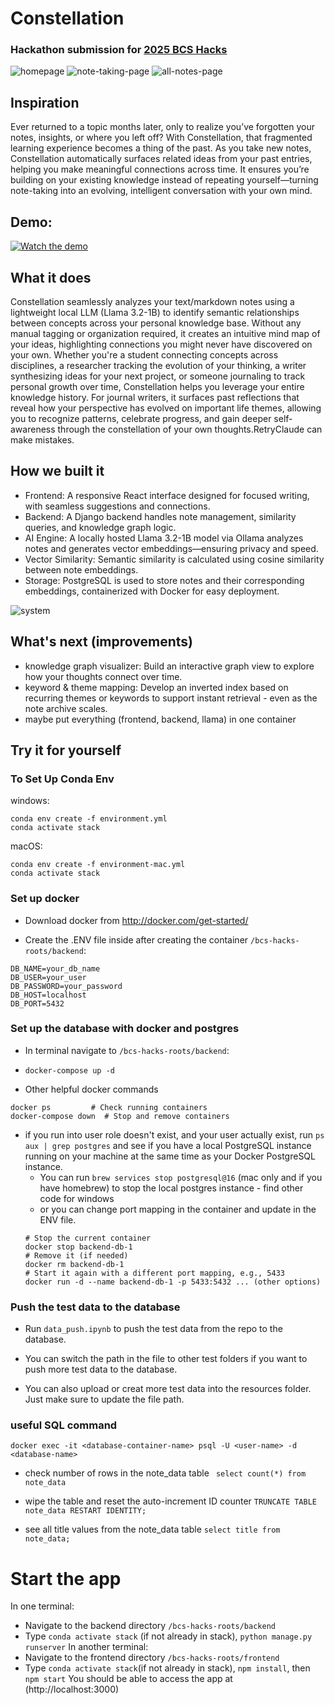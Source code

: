 # Constellation 

### Hackathon submission for [2025 BCS Hacks](https://devpost.com/software/bcs-hacks)
![homepage](image-1.png)
![note-taking-page](image.png)
![all-notes-page](image-2.png)

## Inspiration
Ever returned to a topic months later, only to realize you’ve forgotten your notes, insights, or where you left off? With Constellation, that fragmented learning experience becomes a thing of the past. As you take new notes, Constellation automatically surfaces related ideas from your past entries, helping you make meaningful connections across time. It ensures you’re building on your existing knowledge instead of repeating yourself—turning note-taking into an evolving, intelligent conversation with your own mind.

## Demo: 
[![Watch the demo](image-3.png)](https://www.youtube.com/watch?v=a8xt9mVNp-Y)

## What it does
Constellation seamlessly analyzes your text/markdown notes using a lightweight local LLM (Llama 3.2-1B) to identify semantic relationships between concepts across your personal knowledge base. Without any manual tagging or organization required, it creates an intuitive mind map of your ideas, highlighting connections you might never have discovered on your own. Whether you're a student connecting concepts across disciplines, a researcher tracking the evolution of your thinking, a writer synthesizing ideas for your next project, or someone journaling to track personal growth over time, Constellation helps you leverage your entire knowledge history. For journal writers, it surfaces past reflections that reveal how your perspective has evolved on important life themes, allowing you to recognize patterns, celebrate progress, and gain deeper self-awareness through the constellation of your own thoughts.RetryClaude can make mistakes. 

## How we built it
- Frontend: A responsive React interface designed for focused writing, with seamless suggestions and connections.
- Backend: A Django backend handles note management, similarity queries, and knowledge graph logic.
- AI Engine: A locally hosted Llama 3.2-1B model via Ollama analyzes notes and generates vector embeddings—ensuring privacy and speed.
- Vector Similarity: Semantic similarity is calculated using cosine similarity between note embeddings.
- Storage: PostgreSQL is used to store notes and their corresponding embeddings, containerized with Docker for easy deployment.

![system](system.jpeg)

## What's next (improvements) 
- knowledge graph visualizer: Build an interactive graph view to explore how your thoughts connect over time.
- keyword & theme mapping: Develop an inverted index based on recurring themes or keywords to support instant retrieval - even as the note archive scales.
- maybe put everything (frontend, backend, llama) in one container 

## Try it for yourself 

### To Set Up Conda Env
windows:

```
conda env create -f environment.yml
conda activate stack
```

macOS:

```
conda env create -f environment-mac.yml
conda activate stack

```

### Set up docker

- Download docker from http://docker.com/get-started/

- Create the .ENV file inside after creating the container `/bcs-hacks-roots/backend`: 
```
DB_NAME=your_db_name
DB_USER=your_user
DB_PASSWORD=your_password
DB_HOST=localhost
DB_PORT=5432
```

### Set up the database with docker and postgres

- In terminal navigate to `/bcs-hacks-roots/backend`:

- `docker-compose up -d`
- Other helpful docker commands 
```
docker ps         # Check running containers
docker-compose down  # Stop and remove containers
```
- if you run into user role doesn't exist, and your user actually exist, run `ps aux | grep postgres` and see if you have a local PostgreSQL instance running on your machine at the same time as your Docker PostgreSQL instance.
    - You can run `brew services stop postgresql@16` (mac only and if you have homebrew) to stop the local postgres instance - find other code for windows 
    - or you can change port mapping in the container and update in the ENV file. 
    ```
    # Stop the current container
    docker stop backend-db-1
    # Remove it (if needed)
    docker rm backend-db-1
    # Start it again with a different port mapping, e.g., 5433
    docker run -d --name backend-db-1 -p 5433:5432 ... (other options)
    ```
    

### Push the test data to the database

- Run `data_push.ipynb` to push the test data from the repo to the database.

- You can switch the path in the file to other test folders if you want to push more test data to the database.

- You can also upload or creat more test data into the resources folder. Just make sure to update the file path.

### useful SQL command

`docker exec -it <database-container-name> psql -U <user-name> -d <database-name>`

- check number of rows in the note_data table
` select count(*) from note_data`

- wipe the table and reset the auto-increment ID counter
`TRUNCATE TABLE note_data RESTART IDENTITY;`

- see all title values from the note_data table
`select title from note_data;`

# Start the app

In one terminal:

- Navigate to the backend directory `/bcs-hacks-roots/backend`
- Type `conda activate stack` (if not already in stack), `python manage.py runserver`
  In another terminal:
- Navigate to the frontend directory `/bcs-hacks-roots/frontend`
- Type `conda activate stack`(if not already in stack), `npm install`, then `npm start`
  You should be able to access the app at (http://localhost:3000)
